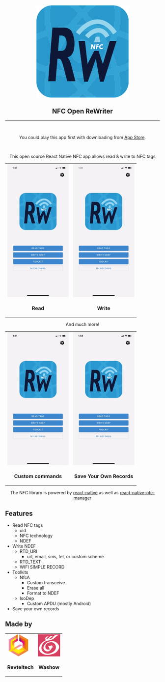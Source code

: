 <p align="center">
  <img alt="react-native-nfc-rewriter" src="./images/nfc-rewriter-icon.png" width="300">
</p>
<p align="center">
  <h2 align="center">NFC Open ReWriter</h2>
</p>

---

<br/>
<p align="center">
  You could play this app first with downloading from <a href='https://apps.apple.com/tw/app/nfc-rewriter/id1551243964' target='_blank'> App Store</a>.
</p>
<br/>

<p align="center">
  This open source React Native NFC app allows read & write to NFC tags
</p>

<table align="center">
<tr>
  <td>
      <img alt="read" src="./images/nfc-app-read.gif" width="200">
      <h3 align="center">Read</h3>
  </td>
  <td>
      <img alt="write" src="./images/nfc-app-write.gif" width="200">
      <h3 align="center">Write</h3>
  </td>
</tr>
</table>

<p align="center">
  And much more! 
</p>

<table align="center">
<tr>
  <td>
      <img alt="trans" src="./images/nfc-app-trans.gif" width="200">
      <h3 align="center">Custom commands</h3>
  </td>
  <td>
      <img alt="mine" src="./images/nfc-app-mine.gif" width="200">
      <h3 align="center">Save Your Own Records</h3>
  </td>
</tr>
</table>

<p align="center">
The NFC library is powered by <a href="https://github.com/facebook/react-native">react-native</a> as well as <a href="https://github.com/whitedogg13/react-native-nfc-manager">react-native-nfc-manager</a>
</p>

## Features

* Read NFC tags
  * uid
  * NFC technology
  * NDEF
* Write NDEF
  * RTD_URI
    * url, email, sms, tel, or custom scheme
  * RTD_TEXT 
  * WIFI SIMPLE RECORD
* Toolkits
  * NfcA
    * Custom transceive
    * Erase all
    * Format to NDEF
  * IsoDep 
    * Custom APDU (mostly Android)
* Save your own records

## Made by

<table>
<tr>
  <td>
      <img alt="revtel" src="./images/revicon_512.png" width="72">
      <h3 align="center">Revteltech</h3>
  </td>
  <td>
      <img alt="washow" src="./images/washow_icon.png" width="72">
      <h3 align="center">Washow</h3>
  </td>
</tr>
</table>
